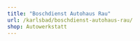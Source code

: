 ```yaml
---
title: "Boschdienst Autohaus Rau"
url: /karlsbad/boschdienst-autohaus-rau/
shop: Autowerkstatt
---
```

